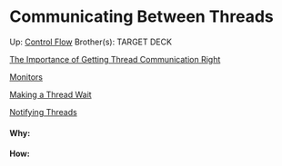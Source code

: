 # Communicating Between Threads

Up: [Control Flow](control_flow)
Brother(s):
TARGET DECK

[The Importance of Getting Thread Communication Right](the_importance_of_getting_thread_communication_right)

[Monitors](monitors)

[Making a Thread Wait](making_a_thread_wait)

[Notifying Threads](notifying_threads)































#### Why:
#### How:









